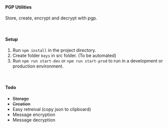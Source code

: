 #### PGP Utilities
Store, create, encrypt and decrypt with pgp.

&nbsp;
#### Setup
1. Run `npm install` in the project directory.
2. Create folder `keys` in src folder. (To be automated)
3. Run `npm run start-dev` or `npm run start-prod` to run in a development or production environment.

&nbsp;
#### Todo
- ~~Storage~~
- ~~Creation~~
- Easy retreival (copy json to clipboard)
- Message encryption
- Message decryption
